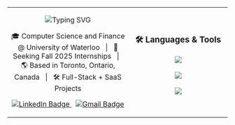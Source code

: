 <table>
<tr>
<td width="55%" align="center">

<p align="center">
  <img align="center" src="https://readme-typing-svg.demolab.com?font=Fira+Code&weight=600&size=24&pause=1000&repeat=true&center=true&vCenter=true&width=400&lines=Software+Developer;Aspiring+Entrepreneur" alt="Typing SVG" />
</p>

<p align="center">
  🎓 Computer Science and Finance @ University of Waterloo &nbsp;&nbsp;|&nbsp;&nbsp;
  🚀 Seeking Fall 2025 Internships &nbsp;&nbsp;|&nbsp;&nbsp;
  🌎 Based in Toronto, Ontario, Canada &nbsp;&nbsp;|&nbsp;&nbsp;
  🛠️ Full-Stack + SaaS Projects
</p>

<p align="center">
  <a href="https://www.linkedin.com/in/aaditshahh/">
    <img src="https://img.shields.io/badge/-LinkedIn-0A66C2?style=for-the-badge&logo=linkedin&logoColor=white" alt="LinkedIn Badge"/>
  </a>
  &nbsp;
  <a href="mailto:aadit12590@gmail.com">
    <img src="https://img.shields.io/badge/-Email-D14836?style=for-the-badge&logo=gmail&logoColor=white" alt="Gmail Badge"/>
  </a>
</p>

</td>

<td width="45%" align="center">

<h3>🛠️ Languages & Tools</h3>

<p align="center">
  <img src="https://skillicons.dev/icons?i=python,javascript,typescript,java,cpp,c,cs,bash,ruby,html,css,sql" /><br><br>
  <img src="https://skillicons.dev/icons?i=dotnet,react,rails,flask,tailwind,spring,git,postman,oracle" /><br><br>
  <img src="https://skillicons.dev/icons?i=azure,dynamodb,scikitlearn,tensorflow,matplotlib,numpy,pandas,plotly" />
</p>

</td>
</tr>
</table>
